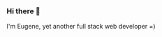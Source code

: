 ### Hi there 👋

I'm Eugene, yet another full stack web developer =)

<!-- ## Skills :muscle:
Here are some of the major technologies I use or have worked on in the past:

**Programming Languages (and not very)**

<img title="TypeScript" alt="TypeScript" width="40" src="https://raw.githubusercontent.com/devicons/devicon/master/icons/typescript/typescript-original.svg"/>|<img title="Python" alt="Python" width="40px" src="https://raw.githubusercontent.com/devicons/devicon/master/icons/python/python-original.svg" />|<img alt="PHP" title="PHP" width="40px" src="https://raw.githubusercontent.com/devicons/devicon/master/icons/php/php-original.svg">|<img alt="JS" title="JavaScript" width="40px" src="https://raw.githubusercontent.com/devicons/devicon/master/icons/javascript/javascript-original.svg">|<img title="CSS3" alt="CSS" width="40" src="https://raw.githubusercontent.com/devicons/devicon/master/icons/css3/css3-original.svg"/>|<img title="HTML5" alt="HTML" width="40" src="https://raw.githubusercontent.com/devicons/devicon/master/icons/html5/html5-original.svg"/>
|--|--|--|--|--|--|

**Libraries and Frameworks**

<img title="React" alt="React" width="40" src="https://raw.githubusercontent.com/devicons/devicon/master/icons/react/react-original.svg"/>|<img title="VueJS" alt="VueJS" width="40" src="https://raw.githubusercontent.com/devicons/devicon/master/icons/vuejs/vuejs-original.svg"/>|<img title="AdonisJS" alt="AdonisJS" width="40" src="https://raw.githubusercontent.com/devicons/devicon/master/icons/adonisjs/adonisjs-original.svg"/>|<img title="Laravel" alt="Laravel" width="40" src="https://raw.githubusercontent.com/devicons/devicon/master/icons/laravel/laravel-plain.svg"/>|<img title="Material UI" alt="Material UI" width="40" src="https://raw.githubusercontent.com/devicons/devicon/master/icons/materialui/materialui-original.svg"/>|<img title="Selenium" alt="Selenium" width="40px" src="https://raw.githubusercontent.com/devicons/devicon/master/icons/selenium/selenium-original.svg">
|--|--|--|--|--|--|
<img title="MobX" alt="MobX" width="40" src="https://mobx.js.org/img/mobx.png"/>|<img title="Redux" alt="Redux" width="40" src="https://raw.githubusercontent.com/devicons/devicon/master/icons/redux/redux-original.svg"/>|<img title="Webpack" alt="Webpack" width="40" src="https://raw.githubusercontent.com/devicons/devicon/master/icons/webpack/webpack-original.svg"/>|<img title="ESLint" alt="ESLint" width="40" src="https://raw.githubusercontent.com/devicons/devicon/master/icons/eslint/eslint-original.svg"/>|<img title="Babel" alt="Babel" width="40" src="https://raw.githubusercontent.com/devicons/devicon/master/icons/babel/babel-original.svg"/>|<img title="Sass" alt="Sass" width="40" src="https://raw.githubusercontent.com/devicons/devicon/master/icons/sass/sass-original.svg"/>

**Databases**

<img title="PostgreSQL"  alt="PostgreSQL" width="40" height="40" src="https://raw.githubusercontent.com/devicons/devicon/master/icons/postgresql/postgresql-original.svg"/>|<img title="Redis" alt="Redis" width="40px" src="https://raw.githubusercontent.com/devicons/devicon/master/icons/redis/redis-original.svg">|<img title="MongoDB" alt="MongoDB" width="40px" src="https://raw.githubusercontent.com/devicons/devicon/master/icons/mongodb/mongodb-original.svg">|<img title="MySQL"  alt="MySQL" width="40" height="40" src="https://raw.githubusercontent.com/devicons/devicon/master/icons/mysql/mysql-original.svg"/>
|--|--|--|--|

**Cloud**

<img title="Firebase" alt="Firebase" width="40" height="40" src="https://raw.githubusercontent.com/devicons/devicon/master/icons/firebase/firebase-plain.svg"/>|
|--|

**Tools**

<img title="Ubuntu" alt="Ubuntu" width="40px" src="https://raw.githubusercontent.com/github/explore/master/topics/ubuntu/ubuntu.png">|<img title="NodeJS" alt="NodeJS" width="40" height="40" src="https://raw.githubusercontent.com/devicons/devicon/master/icons/nodejs/nodejs-original.svg"/>|<img title="Docker" alt="Docker" width="40px" src="https://raw.githubusercontent.com/devicons/devicon/master/icons/docker/docker-original.svg">|<img title="VSCode" alt="Visual Studio Code" width="40px" src="https://raw.githubusercontent.com/devicons/devicon/master/icons/vscode/vscode-original.svg">|<img title="Git" alt="Git" width="40px" src="https://raw.githubusercontent.com/devicons/devicon/master/icons/git/git-original.svg">|<img title="SSH" alt="SSH" width="40px" src="https://raw.githubusercontent.com/devicons/devicon/master/icons/ssh/ssh-original.svg">
|--|--|--|--|--|--| -->

<!--
**e-astapkovich/e-astapkovich** is a ✨ _special_ ✨ repository because its `README.md` (this file) appears on your GitHub profile.

Here are some ideas to get you started:

- 🔭 I’m currently working on ...
- 🌱 I’m currently learning ...
- 👯 I’m looking to collaborate on ...
- 🤔 I’m looking for help with ...
- 💬 Ask me about ...
- 📫 How to reach me: ...
- 😄 Pronouns: ...
- ⚡ Fun fact: ...
-->
